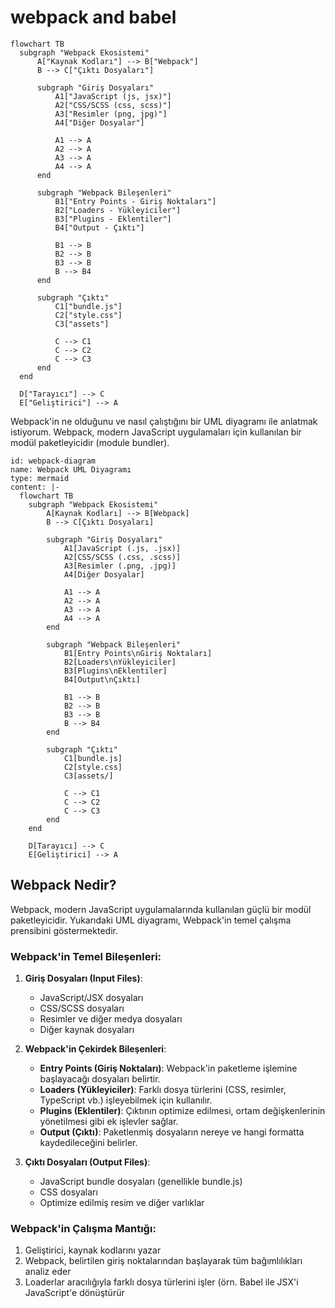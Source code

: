 # webpack and babel
```mermaid
flowchart TB
  subgraph "Webpack Ekosistemi"
      A["Kaynak Kodları"] --> B["Webpack"]
      B --> C["Çıktı Dosyaları"]
      
      subgraph "Giriş Dosyaları"
          A1["JavaScript (js, jsx)"]
          A2["CSS/SCSS (css, scss)"]
          A3["Resimler (png, jpg)"]
          A4["Diğer Dosyalar"]
          
          A1 --> A
          A2 --> A
          A3 --> A
          A4 --> A
      end
      
      subgraph "Webpack Bileşenleri"
          B1["Entry Points - Giriş Noktaları"]
          B2["Loaders - Yükleyiciler"]
          B3["Plugins - Eklentiler"]
          B4["Output - Çıktı"]
          
          B1 --> B
          B2 --> B
          B3 --> B
          B --> B4
      end
      
      subgraph "Çıktı"
          C1["bundle.js"]
          C2["style.css"]
          C3["assets"]
          
          C --> C1
          C --> C2
          C --> C3
      end
  end
  
  D["Tarayıcı"] --> C
  E["Geliştirici"] --> A
```
Webpack'in ne olduğunu ve nasıl çalıştığını bir UML diyagramı ile anlatmak istiyorum. Webpack, modern JavaScript uygulamaları için kullanılan bir modül paketleyicidir (module bundler).

````artifact
id: webpack-diagram
name: Webpack UML Diyagramı
type: mermaid
content: |-
  flowchart TB
    subgraph "Webpack Ekosistemi"
        A[Kaynak Kodları] --> B[Webpack]
        B --> C[Çıktı Dosyaları]
        
        subgraph "Giriş Dosyaları"
            A1[JavaScript (.js, .jsx)]
            A2[CSS/SCSS (.css, .scss)]
            A3[Resimler (.png, .jpg)]
            A4[Diğer Dosyalar]
            
            A1 --> A
            A2 --> A
            A3 --> A
            A4 --> A
        end
        
        subgraph "Webpack Bileşenleri"
            B1[Entry Points\nGiriş Noktaları]
            B2[Loaders\nYükleyiciler]
            B3[Plugins\nEklentiler]
            B4[Output\nÇıktı]
            
            B1 --> B
            B2 --> B
            B3 --> B
            B --> B4
        end
        
        subgraph "Çıktı"
            C1[bundle.js]
            C2[style.css]
            C3[assets/]
            
            C --> C1
            C --> C2
            C --> C3
        end
    end
    
    D[Tarayıcı] --> C
    E[Geliştirici] --> A
````

## Webpack Nedir?

Webpack, modern JavaScript uygulamalarında kullanılan güçlü bir modül paketleyicidir. Yukarıdaki UML diyagramı, Webpack'in temel çalışma prensibini göstermektedir.

### Webpack'in Temel Bileşenleri:

1. **Giriş Dosyaları (Input Files)**:
   - JavaScript/JSX dosyaları
   - CSS/SCSS dosyaları
   - Resimler ve diğer medya dosyaları
   - Diğer kaynak dosyaları

2. **Webpack'in Çekirdek Bileşenleri**:
   - **Entry Points (Giriş Noktaları)**: Webpack'in paketleme işlemine başlayacağı dosyaları belirtir.
   - **Loaders (Yükleyiciler)**: Farklı dosya türlerini (CSS, resimler, TypeScript vb.) işleyebilmek için kullanılır.
   - **Plugins (Eklentiler)**: Çıktının optimize edilmesi, ortam değişkenlerinin yönetilmesi gibi ek işlevler sağlar.
   - **Output (Çıktı)**: Paketlenmiş dosyaların nereye ve hangi formatta kaydedileceğini belirler.

3. **Çıktı Dosyaları (Output Files)**:
   - JavaScript bundle dosyaları (genellikle bundle.js)
   - CSS dosyaları
   - Optimize edilmiş resim ve diğer varlıklar

### Webpack'in Çalışma Mantığı:

1. Geliştirici, kaynak kodlarını yazar
2. Webpack, belirtilen giriş noktalarından başlayarak tüm bağımlılıkları analiz eder
3. Loaderlar aracılığıyla farklı dosya türlerini işler (örn. Babel ile JSX'i JavaScript'e dönüştürür
